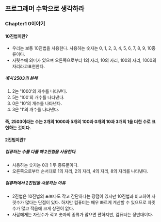 ## 프로그래머 수학으로 생각하라

### Chapter1 0이야기

#### 10진법이란?

- 우리는 보통 10진법을 사용한다. 사용하는 숫자는 0, 1, 2, 3, 4, 5, 6, 7, 8, 9, 10종류이다.
- 자릿수에 의미가 있으며 오른쪽으로부터 1의 자리, 10의 자리, 100의 자리, 1000의 자리라고표현한다.

##### 예시 2503의 분해
1. 2는 '1000'의 개수를 나타낸다.
2. 5는 '100'의 개수를 나타낸다.
3. 0은 '10'의 개수를 나타낸다.
4. 3은 '1'의 개수를 나타낸다.
#### 즉, 2503이라는 수는 2개의 1000과 5개의 100과 0개의 10과 3개의 1을 더한 수로 표현하는 것이다.

#### 2진법이란?

##### 컴퓨터는 수를 다룰 때 2진법을 사용한다. 
- 사용하는 숫자는 0과 1 두 종류뿐이다.
- 오른쪽으로부터 순서대로 1의 자리, 2의 자리, 4의 자리, 8의 자리를 나타낸다.


##### 컴퓨터에서 2진법을 사용하는 이유
- 2진법은 10진법의 표보다도 작고 간단하다는 장점이 있지만 10진법과 비교하여 자릿수가 많다는 단점이 있다. 하지만 컴퓨터는 매우 빠르게 계산할 수 있으므로 자릿수가 많고 적음에 크게 상관이 없다.
- 사람에게는 자릿수가 적고 숫자의 종류가 많으면 편하지만, 컴퓨터는 정반대이다.

